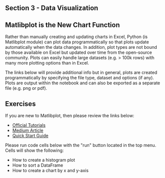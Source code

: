 ## Section 3 - Data Visualization

## Matlibplot is the New Chart Function

Rather than manually creating and updating charts in Excel, Python (is Matlibplot module) can plot data programmatically so that plots update automatically when the data changes. In addition, plot types are not bound by those available on Excel but updated over time from the open-source community. Plots can easily handle large datasets (e.g. > 100k rows) with many more plotting options than in Excel.

The links below will provide additional info but in general, plots are created programmatically by specifying the file type, dataset and options (if any). Plots are output within the notebook and can also be exported as a separate file (e.g. png or pdf).

## Exercises

If you are new to Matlibplot, then please review the links below:

* [Official Tutorials](https://matplotlib.org/3.1.1/tutorials/index.html)
* [Medium Article](https://towardsdatascience.com/matplotlib-tutorial-learn-basics-of-pythons-powerful-plotting-library-b5d1b8f67596)
* [Quick Start Guide](https://realpython.com/python-matplotlib-guide/)

Please run code cells below with the "run" button located in the top menu. Cells will show the following:

* How to create a histogram plot
* How to sort a DataFrame
* How to create a chart by x and y-axis
